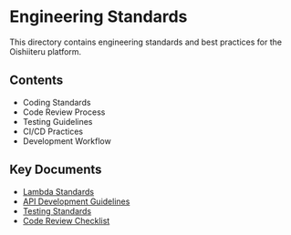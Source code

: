 # Engineering Standards

This directory contains engineering standards and best practices for the Oishiiteru platform.

## Contents

- Coding Standards
- Code Review Process
- Testing Guidelines
- CI/CD Practices
- Development Workflow

## Key Documents

- [Lambda Standards](./lambda-standards.md)
- [API Development Guidelines](./api-guidelines.md)
- [Testing Standards](./testing-standards.md)
- [Code Review Checklist](./code-review-checklist.md)
